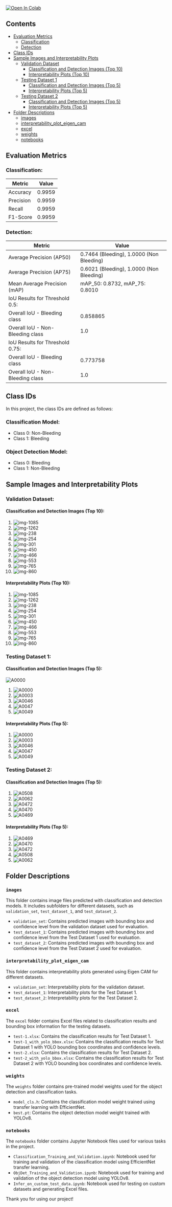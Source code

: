 <a href="https://colab.research.google.com/drive/1LcSXLnn0WLDUz1EgJ_QNwWOtqShnsIpN#scrollTo=3v7fu8ZSa8D6" target="_parent"><img src="https://colab.research.google.com/assets/colab-badge.svg" alt="Open In Colab"/></a>

## Contents

- [Evaluation Metrics](#evaluation-metrics)
  - [Classification](#classification)
  - [Detection](#detection)
- [Class IDs](#class-ids)
- [Sample Images and Interpretability Plots](#sample-images-and-interpretability-plots)
  - [Validation Dataset](#validation-dataset)
    - [Classification and Detection Images (Top 10)](#classification-and-detection-images-top-10)
    - [Interpretability Plots (Top 10)](#interpretability-plots-top-10)
  - [Testing Dataset 1](#testing-dataset-1)
    - [Classification and Detection Images (Top 5)](#classification-and-detection-images-top-5)
    - [Interpretability Plots (Top 5)](#interpretability-plots-top-5)
  - [Testing Dataset 2](#testing-dataset-2)
    - [Classification and Detection Images (Top 5)](#classification-and-detection-images-top-5)
    - [Interpretability Plots (Top 5)](#interpretability-plots-top-5)
- [Folder Descriptions](#folder-descriptions)
  - [images](#images)
  - [interpretability_plot_eigen_cam](#interpretability_plot_eigen_cam)
  - [excel](#excel)
  - [weights](#weights)
  - [notebooks](#notebooks)

## Evaluation Metrics

### Classification:

| Metric    | Value           |
|-----------|-----------------|
| Accuracy  | 0.9959          |
| Precision | 0.9959          |
| Recall    | 0.9959          |
| F1-Score  | 0.9959          |

### Detection:

| Metric                        | Value                                   |
|-------------------------------|-----------------------------------------|
| Average Precision (AP50)      | 0.7464 (Bleeding), 1.0000 (Non Bleeding) |
| Average Precision (AP75)      | 0.6021 (Bleeding), 1.0000 (Non Bleeding) |
| Mean Average Precision (mAP)  | mAP_50: 0.8732, mAP_75: 0.8010          |
| IoU Results for Threshold 0.5: |                           |
| Overall IoU - Bleeding class | 0.858865                    |
| Overall IoU - Non-Bleeding class | 1.0                                   |
| IoU Results for Threshold 0.75: |                           |
| Overall IoU - Bleeding class | 0.773758                     |
| Overall IoU - Non-Bleeding class | 1.0                                   |

## Class IDs

In this project, the class IDs are defined as follows:

### Classification Model:

- Class 0: Non-Bleeding
- Class 1: Bleeding

### Object Detection Model:

- Class 0: Bleeding
- Class 1: Non-Bleeding

## Sample Images and Interpretability Plots

### Validation Dataset:

#### Classification and Detection Images (Top 10):

1.  <img src="images/validation_set/img-1085-_png.jpg" raw=true alt="img-1085" style="margin-right: 10px;" />
2.  <img src="images/validation_set/img-1262-_png.jpg" raw=true alt="img-1262" style="margin-right: 10px;" />
3.  <img src="images/validation_set/img-238-_png.jpg" raw=true alt="img-238" style="margin-right: 10px;" />
4.  <img src="images/validation_set/img-254-_png.jpg" raw=true alt="img-254" style="margin-right: 10px;" />
5.  <img src="images/validation_set/img-301-_png.jpg" raw=true alt="img-301" style="margin-right: 10px;" />
6.  <img src="images/validation_set/img-450-_png.jpg" raw=true alt="img-450" style="margin-right: 10px;" />
7.  <img src="images/validation_set/img-466-_png.jpg" raw=true alt="img-466" style="margin-right: 10px;" />
8.  <img src="images/validation_set/img-553-_png.jpg" raw=true alt="img-553" style="margin-right: 10px;" />
9.  <img src="images/validation_set/img-765-_png.jpg" raw=true alt="img-765" style="margin-right: 10px;" />
10.  <img src="images/validation_set/img-860-_png.jpg" raw=true alt="img-860" style="margin-right: 10px;" />


#### Interpretability Plots (Top 10):

1.  <img src="interpretability_plot_eigen_cam/validation_set/img-1085-_png.jpg" raw=true alt="img-1085" style="margin-right: 10px;" />
2.  <img src="interpretability_plot_eigen_cam/validation_set/img-1262-_png.jpg" raw=true alt="img-1262" style="margin-right: 10px;" />
3.  <img src="interpretability_plot_eigen_cam/validation_set/img-238-_png.jpg" raw=true alt="img-238" style="margin-right: 10px;" />
4.  <img src="interpretability_plot_eigen_cam/validation_set/img-254-_png.jpg" raw=true alt="img-254" style="margin-right: 10px;" />
5.  <img src="interpretability_plot_eigen_cam/validation_set/img-301-_png.jpg" raw=true alt="img-301" style="margin-right: 10px;" />
6.  <img src="interpretability_plot_eigen_cam/validation_set/img-450-_png.jpg" raw=true alt="img-450" style="margin-right: 10px;" />
7.  <img src="interpretability_plot_eigen_cam/validation_set/img-466-_png.jpg" raw=true alt="img-466" style="margin-right: 10px;" />
8.  <img src="interpretability_plot_eigen_cam/validation_set/img-553-_png.jpg" raw=true alt="img-553" style="margin-right: 10px;" />
9.  <img src="interpretability_plot_eigen_cam/validation_set/img-765-_png.jpg" raw=true alt="img-765" style="margin-right: 10px;" />
10.  <img src="interpretability_plot_eigen_cam/validation_set/img-860-_png.jpg" raw=true alt="img-860" style="margin-right: 10px;" />


### Testing Dataset 1:

#### Classification and Detection Images (Top 5):
![A0000](https://github.com/sayan-neogy/S3N/blob/main/images/validation_set/A0000_png.jpg?raw=true)
1.  <img src="images/test_dataset_1/A0000_png.jpg" raw=true alt="A0000" style="margin-right: 10px;" />
2.  <img src="images/test_dataset_1/A0003_png.jpg" raw=true alt="A0003" style="margin-right: 10px;" />
3.  <img src="images/test_dataset_1/A0046_png.jpg" raw=true alt="A0046" style="margin-right: 10px;" />
4.  <img src="images/test_dataset_1/A0047_png.jpg" raw=true alt="A0047" style="margin-right: 10px;" />
5.  <img src="images/test_dataset_1/A0049_png.jpg" raw=true alt="A0049" style="margin-right: 10px;" />


#### Interpretability Plots (Top 5):

1.  <img src="interpretability_plot_eigen_cam/test_dataset_1/A0000_png.jpg" raw=true alt="A0000" style="margin-right: 10px;" />
2.  <img src="interpretability_plot_eigen_cam/test_dataset_1/A0003_png.jpg" raw=true alt="A0003" style="margin-right: 10px;" />
3.  <img src="interpretability_plot_eigen_cam/test_dataset_1/A0046_png.jpg" raw=true alt="A0046" style="margin-right: 10px;" />
4.  <img src="interpretability_plot_eigen_cam/test_dataset_1/A0047_png.jpg" raw=true alt="A0047" style="margin-right: 10px;" />
5.  <img src="interpretability_plot_eigen_cam/test_dataset_1/A0049_png.jpg" raw=true alt="A0049" style="margin-right: 10px;" />


### Testing Dataset 2:

#### Classification and Detection Images (Top 5):

1.  <img src="/images/test_dataset_2/A0508_png.jpg" raw=true alt="A0508" style="margin-right: 10px;" />
2.  <img src="/images/test_dataset_2/A0062_png.jpg" raw=true alt="A0062" style="margin-right: 10px;" />
3.  <img src="/images/test_dataset_2/A0472_png.jpg" raw=true alt="A0472" style="margin-right: 10px;" />
4.  <img src="/images/test_dataset_2/A0470_png.jpg" raw=true alt="A0470" style="margin-right: 10px;" />
5.  <img src="/images/test_dataset_2/A0469_png.jpg" raw=true alt="A0469" style="margin-right: 10px;" />


#### Interpretability Plots (Top 5):

1.  <img src="/interpretability_plot_eigen_cam/test_dataset_2/A0469_png.jpg" raw=true alt="A0469" style="margin-right: 10px;" />
2.  <img src="/interpretability_plot_eigen_cam/test_dataset_2/A0470_png.jpg" raw=true alt="A0470" style="margin-right: 10px;" />
3.  <img src="/interpretability_plot_eigen_cam/test_dataset_2/A0472_png.jpg" raw=true alt="A0472" style="margin-right: 10px;" />
4.  <img src="/interpretability_plot_eigen_cam/test_dataset_2/A0508_png.jpg" raw=true alt="A0508" style="margin-right: 10px;" />
5.  <img src="/interpretability_plot_eigen_cam/test_dataset_2/A0062_png.jpg" raw=true alt="A0062" style="margin-right: 10px;" />


## Folder Descriptions

### `images`

This folder contains image files predicted with classification and detection models. It includes subfolders for different datasets, such as `validation_set`, `test_dataset_1`, and `test_dataset_2`.

- `validation_set`: Contains predicted images with bounding box and confidence level from the validation dataset used for evaluation.
- `test_dataset_1`: Contains predicted images with bounding box and confidence level from the Test Dataset 1 used for evaluation.
- `test_dataset_2`: Contains predicted images with bounding box and confidence level from the Test Dataset 2 used for evaluation.

### `interpretability_plot_eigen_cam`

This folder contains interpretability plots generated using Eigen CAM for different datasets.

- `validation_set`: Interpretability plots for the validation dataset.
- `test_dataset_1`: Interpretability plots for the Test Dataset 1.
- `test_dataset_2`: Interpretability plots for the Test Dataset 2.

### `excel`

The `excel` folder contains Excel files related to classification results and bounding box information for the testing datasets.

- `test-1.xlsx`: Contains the classification results for Test Dataset 1.
- `test-1_with_yolo_bbox.xlsx`: Contains the classification results for Test Dataset 1 with YOLO bounding box coordinates and confidence levels.
- `test-2.xlsx`: Contains the classification results for Test Dataset 2.
- `test-2_with_yolo_bbox.xlsx`: Contains the classification results for Test Dataset 2 with YOLO bounding box coordinates and confidence levels.

### `weights`

The `weights` folder contains pre-trained model weights used for the object detection and classification tasks.

- `model_cls.h`: Contains the classification model weight trained using transfer learning with EfficientNet.
- `best.pt`: Contains the object detection model weight trained with YOLOv8.

### `notebooks`

The `notebooks` folder contains Jupyter Notebook files used for various tasks in the project.

- `Classification_Training_and_Validation.ipynb`: Notebook used for training and validation of the classification model using EfficientNet transfer learning.
- `ObjDet_Training_and_Validation.ipynb`: Notebook used for training and validation of the object detection model using YOLOv8.
- `Infer_on_custom_test_data.ipynb`: Notebook used for testing on custom datasets and generating Excel files.



Thank you for using our project!

